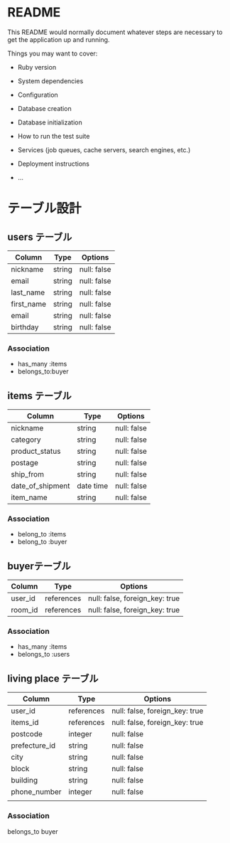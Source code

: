 # README

This README would normally document whatever steps are necessary to get the
application up and running.

Things you may want to cover:

* Ruby version

* System dependencies

* Configuration

* Database creation

* Database initialization

* How to run the test suite

* Services (job queues, cache servers, search engines, etc.)

* Deployment instructions

* ...

# テーブル設計

## users テーブル

| Column     | Type   | Options     |
| ---------- | ------ | ----------- |
| nickname   | string | null: false |
| email      | string | null: false |
| last_name  | string | null: false |
| first_name | string | null: false |
| email      | string | null: false |
| birthday   | string | null: false |

### Association

- has_many :items
- belongs_to:buyer
## items テーブル

| Column           | Type      | Options     |
| ---------------- | --------- | ----------- |
| nickname         | string    | null: false |
| category         | string    | null: false |
| product_status   | string    | null: false |
| postage          | string    | null: false |
| ship_from        | string    | null: false |
| date_of_shipment | date time | null: false |
| item_name        | string    | null: false |

### Association
- belong_to :items
- belong_to :buyer

##  buyerテーブル

| Column  | Type       | Options                        |
| ------- | ---------- | ------------------------------ |
| user_id | references | null: false, foreign_key: true |
| room_id | references | null: false, foreign_key: true |


### Association

- has_many :items
- belongs_to :users

## living place テーブル

| Column        | Type       | Options                        |
| ------------- | ---------- | ------------------------------ |
| user_id       | references | null: false, foreign_key: true |
| items_id      | references | null: false, foreign_key: true |
| postcode      | integer    | null: false                    |
| prefecture_id | string     | null: false                    |
| city          | string     | null: false                    |
| block         | string     | null: false                    |
| building      | string     | null: false                    |
| phone_number  | integer    | null: false                    |
|               |            |                                |


### Association
belongs_to buyer